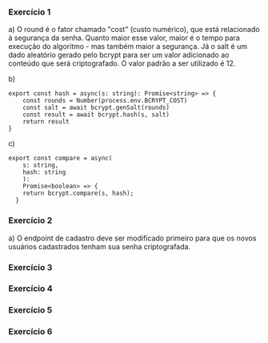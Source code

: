 ### Exercício 1
a)
O round é o fator chamado "cost" (custo numérico), que está relacionado à segurança da senha. 
Quanto maior esse valor, maior é o tempo para execução do algoritmo - mas também maior a segurança.
Já o salt é um dado aleatório gerado pelo bcrypt para ser um valor adicionado ao conteúdo que será criptografado. O valor padrão a ser utilizado é 12.

b)
```
export const hash = async(s: string): Promise<string> => {
    const rounds = Number(process.env.BCRYPT_COST)
    const salt = await bcrypt.genSalt(rounds)
    const result = await bcrypt.hash(s, salt)
    return result
}
```

c)
```
export const compare = async(
    s: string, 
    hash: string
    ): 
    Promise<boolean> => {
    return bcrypt.compare(s, hash);
  }
```

### Exercício 2
a) O endpoint de cadastro deve ser modificado primeiro para que os novos usuários cadastrados tenham sua senha criptografada. 
### Exercício 3
### Exercício 4
### Exercício 5
### Exercício 6